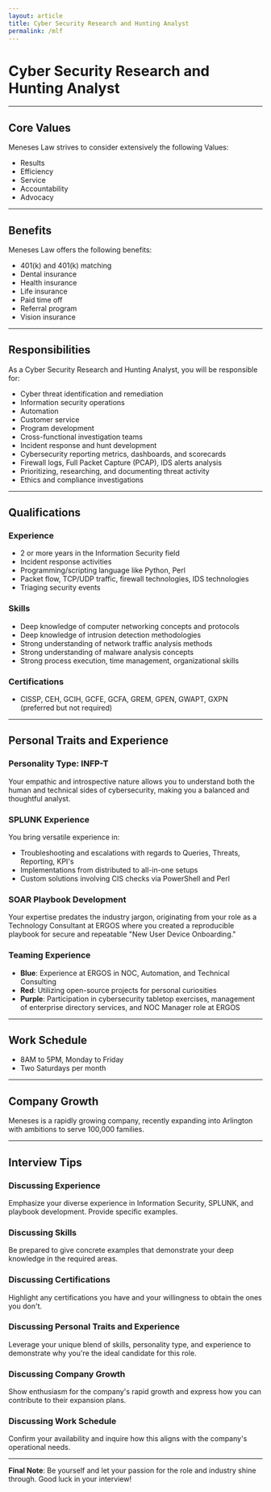 ```yaml
---
layout: article
title: Cyber Security Research and Hunting Analyst
permalink: /mlf
---
```


# Cyber Security Research and Hunting Analyst


---
## Core Values 
Meneses Law strives to consider extensively the following Values: 

- Results 
- Efficiency
- Service
- Accountability 
- Advocacy 

---
## Benefits
Meneses Law offers the following benefits:

- 401(k) and 401(k) matching
- Dental insurance
- Health insurance
- Life insurance
- Paid time off
- Referral program
- Vision insurance

---
## Responsibilities
As a Cyber Security Research and Hunting Analyst, you will be responsible for:

- Cyber threat identification and remediation
- Information security operations
- Automation
- Customer service
- Program development
- Cross-functional investigation teams
- Incident response and hunt development
- Cybersecurity reporting metrics, dashboards, and scorecards
- Firewall logs, Full Packet Capture (PCAP), IDS alerts analysis
- Prioritizing, researching, and documenting threat activity
- Ethics and compliance investigations

---
## Qualifications
### Experience
- 2 or more years in the Information Security field
- Incident response activities
- Programming/scripting language like Python, Perl
- Packet flow, TCP/UDP traffic, firewall technologies, IDS technologies
- Triaging security events

### Skills
- Deep knowledge of computer networking concepts and protocols
- Deep knowledge of intrusion detection methodologies
- Strong understanding of network traffic analysis methods
- Strong understanding of malware analysis concepts
- Strong process execution, time management, organizational skills

### Certifications
- CISSP, CEH, GCIH, GCFE, GCFA, GREM, GPEN, GWAPT, GXPN (preferred but not required)

---
## Personal Traits and Experience
### Personality Type: INFP-T
Your empathic and introspective nature allows you to understand both the human and technical sides of cybersecurity, making you a balanced and thoughtful analyst.

### SPLUNK Experience
You bring versatile experience in:
- Troubleshooting and escalations with regards to Queries, Threats, Reporting, KPI's
- Implementations from distributed to all-in-one setups
- Custom solutions involving CIS checks via PowerShell and Perl

### SOAR Playbook Development
Your expertise predates the industry jargon, originating from your role as a Technology Consultant at ERGOS where you created a reproducible playbook for secure and repeatable "New User Device Onboarding."

### Teaming Experience
- **Blue**: Experience at ERGOS in NOC, Automation, and Technical Consulting
- **Red**: Utilizing open-source projects for personal curiosities
- **Purple**: Participation in cybersecurity tabletop exercises, management of enterprise directory services, and NOC Manager role at ERGOS

---
## Work Schedule
- 8AM to 5PM, Monday to Friday
- Two Saturdays per month

---
## Company Growth
Meneses is a rapidly growing company, recently expanding into Arlington with ambitions to serve 100,000 families. 

---
## Interview Tips

### Discussing Experience
Emphasize your diverse experience in Information Security, SPLUNK, and playbook development. Provide specific examples.

### Discussing Skills
Be prepared to give concrete examples that demonstrate your deep knowledge in the required areas.

### Discussing Certifications
Highlight any certifications you have and your willingness to obtain the ones you don't.

### Discussing Personal Traits and Experience
Leverage your unique blend of skills, personality type, and experience to demonstrate why you're the ideal candidate for this role.

### Discussing Company Growth
Show enthusiasm for the company's rapid growth and express how you can contribute to their expansion plans.

### Discussing Work Schedule
Confirm your availability and inquire how this aligns with the company's operational needs.

---
**Final Note**: Be yourself and let your passion for the role and industry shine through. Good luck in your interview!
